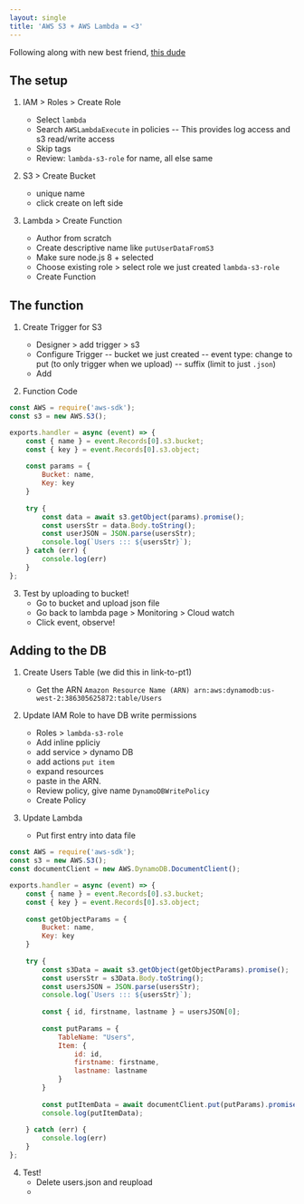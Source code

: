```yaml
---
layout: single
title: 'AWS S3 + AWS Lambda = <3'
---
```


Following along with new best friend, [this dude](https://www.youtube.com/watch?v=V1nJ7ZJ_o44&list=PLD_RqipW0-9s-u1HXTglYV8Aam-5P3XLi&index=3)

## The setup

1. IAM > Roles > Create Role
    * Select `lambda`
    * Search `AWSLambdaExecute` in policies 
        -- This provides log access and s3 read/write access
    * Skip tags
    * Review: `lambda-s3-role` for name, all else same

2. S3 > Create Bucket 
    * unique name
    * click create on left side

3. Lambda > Create Function
    * Author from scratch
    * Create descriptive name like `putUserDataFromS3`
    * Make sure node.js 8 + selected
    * Choose existing role > select role we just created `lambda-s3-role`
    * Create Function

## The function

1. Create Trigger for S3
    * Designer > add trigger > s3
    * Configure Trigger
        -- bucket we just created
        -- event type: change to put (to only trigger when we upload)
        -- suffix (limit to just `.json`)
    * Add

2. Function Code

```javascript
const AWS = require('aws-sdk');
const s3 = new AWS.S3();

exports.handler = async (event) => {
    const { name } = event.Records[0].s3.bucket;
    const { key } = event.Records[0].s3.object;
    
    const params = {
        Bucket: name,
        Key: key
    }
    
    try {
        const data = await s3.getObject(params).promise();
        const usersStr = data.Body.toString();
        const userJSON = JSON.parse(usersStr);
        console.log(`Users ::: ${usersStr}`);
    } catch (err) {
        console.log(err)
    }
};
```

3. Test by uploading to bucket!
    * Go to bucket and upload json file
    * Go back to lambda page > Monitoring > Cloud watch
    * Click event, observe!

## Adding to the DB

1. Create Users Table (we did this in link-to-pt1)
    * Get the ARN 
    `Amazon Resource Name (ARN)	arn:aws:dynamodb:us-west-2:386305625872:table/Users`

2. Update IAM Role to have DB write permissions
    * Roles > `lambda-s3-role`
    * Add inline ppliciy
    * add service > dynamo DB
    * add actions `put item`
    * expand resources
    * paste in the ARN.
    * Review policy, give name `DynamoDBWritePolicy`
    * Create Policy

3. Update Lambda
    * Put first entry into data file

```javascript
const AWS = require('aws-sdk');
const s3 = new AWS.S3();
const documentClient = new AWS.DynamoDB.DocumentClient();

exports.handler = async (event) => {
    const { name } = event.Records[0].s3.bucket;
    const { key } = event.Records[0].s3.object;
    
    const getObjectParams = {
        Bucket: name,
        Key: key
    }
    
    try {
        const s3Data = await s3.getObject(getObjectParams).promise();
        const usersStr = s3Data.Body.toString();
        const usersJSON = JSON.parse(usersStr);
        console.log(`Users ::: ${usersStr}`);
        
        const { id, firstname, lastname } = usersJSON[0];
        
        const putParams = {
            TableName: "Users",
            Item: {
                id: id,
                firstname: firstname,
                lastname: lastname
            }
        }
        
        const putItemData = await documentClient.put(putParams).promise()
        console.log(putItemData);
        
    } catch (err) {
        console.log(err)
    }
};
```

4. Test!
    * Delete users.json and reupload 
    * 







